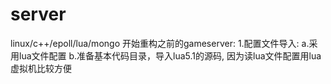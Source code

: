 # server
linux/c++/epoll/lua/mongo
开始重构之前的gameserver:
1.配置文件导入:
  a.采用lua文件配置
  b.准备基本代码目录，导入lua5.1的源码, 因为读lua文件配置用lua虚拟机比较方便
